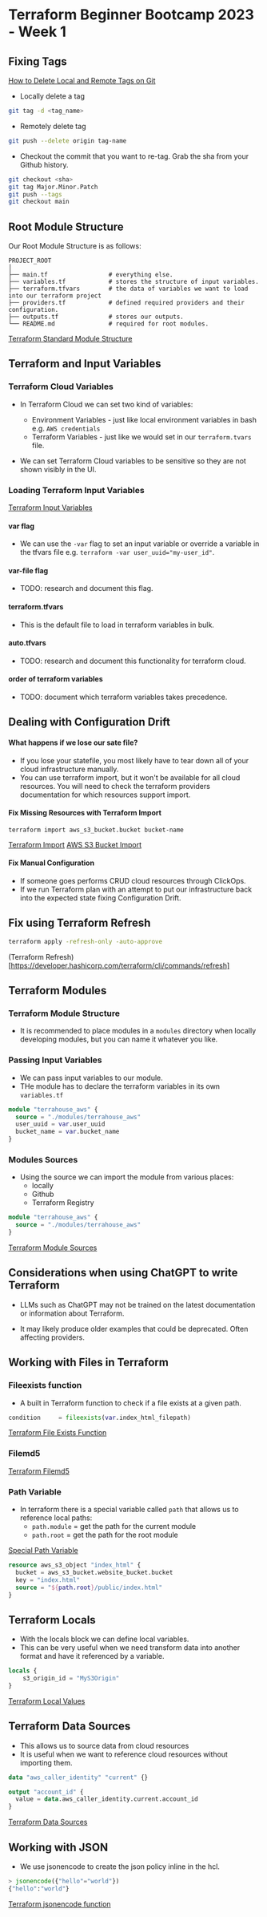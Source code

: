 # Terraform Beginner Bootcamp 2023 - Week 1

## Fixing Tags

[How to Delete Local and Remote Tags on Git](https://devconnected.com/how-to-delete-local-and-remote-tags-on-git/)

- Locally delete a tag

```bash
git tag -d <tag_name>
```

- Remotely delete tag

```bash
git push --delete origin tag-name
```

- Checkout the commit that you want to re-tag. Grab the sha from your Github history.

```bash
git checkout <sha>
git tag Major.Minor.Patch
git push --tags
git checkout main
```

## Root Module Structure

Our Root Module Structure is as follows:

```
PROJECT_ROOT
│
├── main.tf                 # everything else.
├── variables.tf            # stores the structure of input variables.
├── terraform.tfvars        # the data of variables we want to load into our terraform project
├── providers.tf            # defined required providers and their configuration.
├── outputs.tf              # stores our outputs.
└── README.md               # required for root modules.
```

[Terraform Standard Module Structure](https://developer.hashicorp.com/terraform/language/modules/develop/structure)

## Terraform and Input Variables

### Terraform Cloud Variables

- In Terraform Cloud we can set two kind of variables:
  - Environment Variables - just like local environment variables in bash e.g. `AWS credentials`
  - Terraform Variables - just like we would set in our `terraform.tvars` file.

- We can set Terraform Cloud variables to be sensitive so they are not shown visibly in the UI.

### Loading Terraform Input Variables

[Terraform Input Variables](https://developer.hashicorp.com/terraform/language/values/variables)

#### var flag

- We can use the `-var` flag to set an input variable or override a variable in the tfvars file e.g. `terraform -var user_uuid="my-user_id"`.

#### var-file flag

- TODO: research and document this flag.

#### terraform.tfvars

- This is the default file to load in terraform variables in bulk.

#### auto.tfvars

- TODO: research and document this functionality for terraform cloud.

#### order of terraform variables

- TODO: document which terraform variables takes precedence.

## Dealing with Configuration Drift

#### What happens if we lose our sate file?

- If you lose your statefile, you most likely have to tear down all of your cloud infrastructure manually.
- You can use terraform import, but it won't be available for all cloud resources. You will need to check the terraform providers documentation for which resources support import.

#### Fix Missing Resources with Terraform Import

`terraform import aws_s3_bucket.bucket bucket-name`

[Terraform Import](https://developer.hashicorp.com/terraform/cli/import)
[AWS S3 Bucket Import](https://registry.terraform.io/providers/hashicorp/aws/latest/docs/resources/s3_bucket#import)


#### Fix Manual Configuration

- If someone goes performs CRUD cloud resources through ClickOps.
- If we run Terraform plan with an attempt to put our infrastructure back into the expected state fixing Configuration Drift.

## Fix using Terraform Refresh

```bash
terraform apply -refresh-only -auto-approve
```
(Terraform Refresh)[https://developer.hashicorp.com/terraform/cli/commands/refresh]

## Terraform Modules

### Terraform Module Structure

- It is recommended to place modules in a `modules` directory when locally developing modules, but you can name it whatever you like.

### Passing Input Variables

- We can pass input variables to our module.
- THe module has to declare the terraform variables in its own `variables.tf`

```terraform
module "terrahouse_aws" {
  source = "./modules/terrahouse_aws"
  user_uuid = var.user_uuid
  bucket_name = var.bucket_name
}
```

### Modules Sources

- Using the source we can import the module from various places:
  - locally
  - Github
  - Terraform Registry

```terraform
module "terrahouse_aws" {
  source = "./modules/terrahouse_aws"
}
```

[Terraform Module Sources](https://developer.hashicorp.com/terraform/language/modules/sources)

## Considerations when using ChatGPT to write Terraform

- LLMs such as ChatGPT may not be trained on the latest documentation or information about Terraform.

- It may likely produce older examples that could be deprecated. Often affecting providers.

## Working with Files in Terraform

### Fileexists function

- A built in Terraform function to check if a file exists at a given path.

```terraform
condition     = fileexists(var.index_html_filepath)
```

[Terraform File Exists Function](https://developer.hashicorp.com/terraform/language/functions/fileexists)

### Filemd5

[Terraform Filemd5](https://developer.hashicorp.com/terraform/language/functions/filemd5)

### Path Variable

- In terraform there is a special variable called `path` that allows us to reference local paths:
  - `path.module` = get the path for the current module
  - `path.root` = get the path for the root module

[Special Path Variable](https://developer.hashicorp.com/terraform/language/expressions/references#filesystem-and-workspace-info)

```terraform
resource aws_s3_object "index_html" {
  bucket = aws_s3_bucket.website_bucket.bucket
  key = "index.html"
  source = "${path.root}/public/index.html"
}
```
## Terraform Locals

- With the locals block we can define local variables. 
- This can be very useful when we need transform data into another format and have it referenced by a variable.

```terraform
locals {
    s3_origin_id = "MyS3Origin"
}
```
[Terraform Local Values](https://developer.hashicorp.com/terraform/language/values/locals)

## Terraform Data Sources

- This allows us to source data from cloud resources 
- It is useful when we want to reference cloud resources without importing them.

```terraform
data "aws_caller_identity" "current" {}

output "account_id" {
  value = data.aws_caller_identity.current.account_id
}
```
[Terraform Data Sources](https://developer.hashicorp.com/terraform/language/data-sources)

## Working with JSON

- We use jsonencode to create the json policy inline in the hcl.

```terraform
> jsonencode({"hello"="world"})
{"hello":"world"}
```
[Terraform jsonencode function](https://developer.hashicorp.com/terraform/language/functions/jsonencode)


